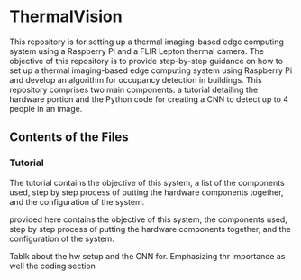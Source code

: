 # ThermalVision

This repository is for setting up a thermal imaging-based edge computing system using a Raspberry Pi and a FLIR Lepton thermal camera. The objective of this repository is to provide step-by-step guidance on how to set up a thermal imaging-based edge computing system using Raspberry Pi and develop an algorithm for occupancy detection in buildings. This repository comprises two main components: a tutorial detailing the hardware portion and the Python code for creating a CNN to detect up to 4 people in an image. 

## Contents of the Files 

### Tutorial 
The tutorial contains the objective of this system, a list of the components used, step by step process of putting the hardware components together, and the configuration of the system.





provided here contains the objective of this system, the components used, step by step process of putting the hardware components together, and the configuration of the system. 


Tablk about the hw setup and the CNN for. Emphasizing thr importance as well the coding section 

